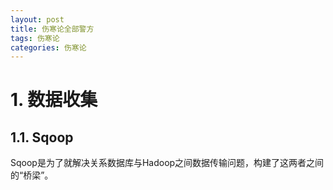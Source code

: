 ```yaml
---
layout: post
title: 伤寒论全部警方
tags: 伤寒论
categories: 伤寒论
---
```

# 1. 数据收集

## 1.1. Sqoop

Sqoop是为了就解决关系数据库与Hadoop之间数据传输问题，构建了这两者之间的“桥梁”。
